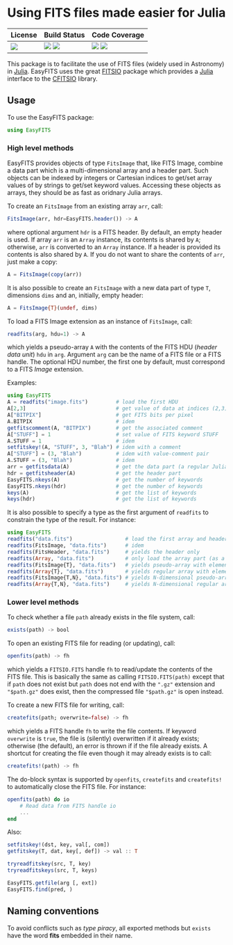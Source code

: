 # Using FITS files made easier for Julia

| **License**                     | **Build Status**                                                | **Code Coverage**                                                   |
|:--------------------------------|:----------------------------------------------------------------|:--------------------------------------------------------------------|
| [![][license-img]][license-url] | [![][travis-img]][travis-url] [![][appveyor-img]][appveyor-url] | [![][coveralls-img]][coveralls-url] [![][codecov-img]][codecov-url] |

This package is to facilitate the use of FITS files (widely used in Astronomy)
in [Julia][julia-url].  EasyFITS uses the great [FITSIO][fitsio-url] package
which provides a [Julia][julia-url] interface to the [CFITSIO][cfitsio-url]
library.


## Usage

To use the EasyFITS package:

```julia
using EasyFITS
```

### High level methods

EasyFITS provides objects of type `FitsImage` that, like FITS Image,
combine a data part which is a multi-dimensional array and a header part.  Such
objects can be indexed by integers or Cartesian indices to get/set array values
of by strings to get/set keyword values.  Accessing these objects as arrays,
they should be as fast as oridnary Julia arrays.

To create an `FitsImage` from an existing array `arr`, call:

```julia
FitsImage(arr, hdr=EasyFITS.header()) -> A
```

where optional argument `hdr` is a FITS header.  By default, an empty header is
used.  If array `arr` is an `Array` instance, its contents is shared by `A`;
otherwise, `arr` is converted to an `Array` instance.  If a header is provided
its contents is also shared by `A`.  If you do not want to share the contents
of `arr`, just make a copy:

```julia
A = FitsImage(copy(arr))
```

It is also possible to create an `FitsImage` with a new data part of type
`T`, dimensions `dims` and an, initially, empty header:


```julia
A = FitsImage{T}(undef, dims)
```

To load a FITS Image extension as an instance of `FitsImage`, call:

```julia
readfits(arg, hdu=1) -> A
```

which yields a pseudo-array `A` with the contents of the FITS HDU (*header data
unit*) `hdu` in `arg`.  Argument `arg` can be the name of a FITS file or a FITS
handle.  The optional HDU number, the first one by default, must correspond to
a FITS *Image* extension.

Examples:

```julia
using EasyFITS
A = readfits("image.fits")         # load the first HDU
A[2,3]                             # get value of data at indices (2,3)
A["BITPIX"]                        # get FITS bits per pixel
A.BITPIX                           # idem
getfitscomment(A, "BITPIX")        # get the associated comment
A["STUFF"] = 1                     # set value of FITS keyword STUFF
A.STUFF = 1                        # idem
setfitskey!(A, "STUFF", 3, "Blah") # idem with a comment
A["STUFF"] = (3, "Blah")           # idem with value-comment pair
A.STUFF = (3, "Blah")              # idem
arr = getfitsdata(A)               # get the data part (a regular Julia array)
hdr = getfitsheader(A)             # get the header part
EasyFITS.nkeys(A)                  # get the number of keywords
EasyFITS.nkeys(hdr)                # get the number of keywords
keys(A)                            # get the list of keywords
keys(hdr)                          # get the list of keywords
```

It is also possible to specify a type as the first argument of `readfits`
to constrain the type of the result.  For instance:

```julia
using EasyFITS
readfits("data.fits")                 # load the first array and header
readfits(FitsImage, "data.fits")      # idem
readfits(FitsHeader, "data.fits")     # yields the header only
readfits(Array, "data.fits")          # only load the array part (as a regular array)
readfits(FitsImage{T}, "data.fits")   # yields pseudo-array with elements of type T
readfits(Array{T}, "data.fits")       # yields regular array with elements of type T
readfits(FitsImage{T,N}, "data.fits") # yields N-dimensional pseudo-array with elements of type T
readfits(Array{T,N}, "data.fits")     # yields N-dimensional regular array with elements of type T
```


### Lower level methods

To check whether a file `path` already exists in the file system, call:

```julia
exists(path) -> bool
```

To open an existing FITS file for reading (or updating), call:

```julia
openfits(path) -> fh
```

which yields a `FITSIO.FITS` handle `fh` to read/update the contents of the
FITS file.  This is basically the same as calling `FITSIO.FITS(path)` except
that if `path` does not exist but `path` does not end with the `".gz"`
extension and `"$path.gz"` does exist, then the compressed file `"$path.gz"` is
open instead.

To create a new FITS file for writing, call:

```julia
createfits(path; overwrite=false) -> fh
```

which yields a FITS handle `fh` to write the file contents.  If keyword
`overwrite` is `true`, the file is (silently) overwritten if it already exists;
otherwise (the default), an error is thrown if if the file already exists.  A
shortcut for creating the file even though it may already exists is to call:

```julia
createfits!(path) -> fh
```

The do-block syntax is supported by `openfits`, `createfits` and `createfits!`
to automatically close the FITS file.  For instance:

```julia
openfits(path) do io
    # Read data from FITS handle io
    ...
end
```

Also:

```julia
setfitskey!(dst, key, val[, com])
getfitskey(T, dat, key[, def]) -> val :: T

tryreadfitskey(src, T, key)
tryreadfitskeys(src, T, keys)

EasyFITS.getfile(arg [, ext])
EasyFITS.find(pred, )
```

## Naming conventions

To avoid conflicts such as *type piracy*, all exported methods but `exists`
have the word **fits** embedded in their name.

[doc-dev-img]: https://img.shields.io/badge/docs-dev-blue.svg
[doc-dev-url]: https://emmt.github.io/EasyFITS.jl/dev

[license-url]: ./LICENSE.md
[license-img]: http://img.shields.io/badge/license-MIT-brightgreen.svg?style=flat

[travis-img]: https://travis-ci.org/emmt/EasyFITS.jl.svg?branch=master
[travis-url]: https://travis-ci.org/emmt/EasyFITS.jl

[appveyor-img]: https://ci.appveyor.com/api/projects/status/github/emmt/EasyFITS.jl?branch=master
[appveyor-url]: https://ci.appveyor.com/project/emmt/EasyFITS-jl/branch/master

[coveralls-img]: https://coveralls.io/repos/github/emmt/EasyFITS.jl/badge.svg?branch=master
[coveralls-url]: https://coveralls.io/github/emmt/EasyFITS.jl?branch=master

[codecov-img]: https://codecov.io/gh/emmt/EasyFITS.jl/branch/master/graph/badge.svg
[codecov-url]: https://codecov.io/gh/emmt/EasyFITS.jl

[fitsio-url]: https://github.com/JuliaAstro/FITSIO.jl
[julia-url]: http://julialang.org/
[cfitsio-url]: http://heasarc.gsfc.nasa.gov/fitsio/
